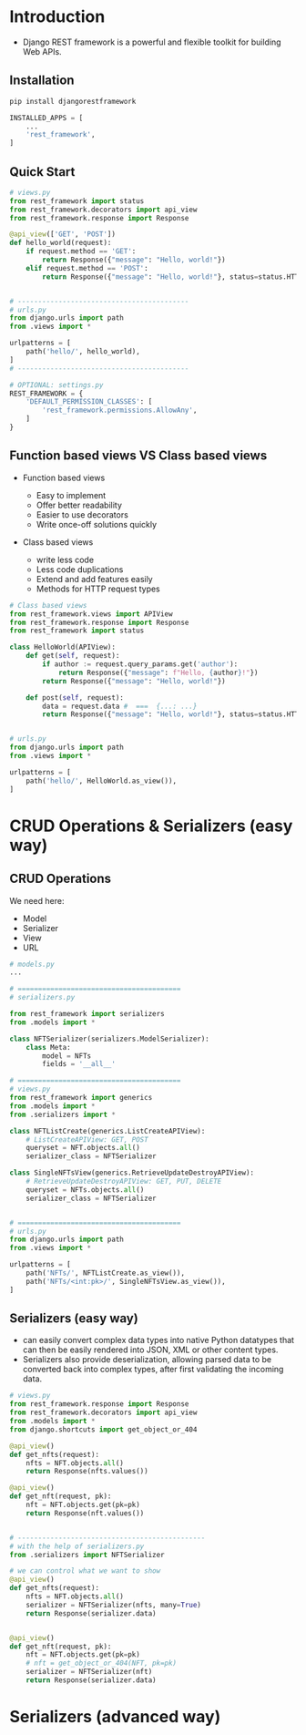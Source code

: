 # Introduction 
- Django REST framework is a powerful and flexible toolkit for building Web APIs.


## Installation
```bash
pip install djangorestframework
```
```python
INSTALLED_APPS = [
    ...
    'rest_framework',
]
```

## Quick Start
```python
# views.py
from rest_framework import status
from rest_framework.decorators import api_view
from rest_framework.response import Response

@api_view(['GET', 'POST'])
def hello_world(request):
    if request.method == 'GET':
        return Response({"message": "Hello, world!"})
    elif request.method == 'POST':
        return Response({"message": "Hello, world!"}, status=status.HTTP_201_CREATED)


# ------------------------------------------
# urls.py 
from django.urls import path
from .views import *

urlpatterns = [
    path('hello/', hello_world),
]
# ------------------------------------------

# OPTIONAL: settings.py
REST_FRAMEWORK = {
    'DEFAULT_PERMISSION_CLASSES': [
        'rest_framework.permissions.AllowAny',
    ]
}
```


## Function based views VS Class based views
- Function based views
    - Easy to implement
    - Offer better readability
    - Easier to use decorators
    - Write once-off solutions quickly

- Class based views
    - write less code
    - Less code duplications 
    - Extend and add features easily
    - Methods for HTTP request types


```python
# Class based views
from rest_framework.views import APIView
from rest_framework.response import Response
from rest_framework import status

class HelloWorld(APIView):
    def get(self, request):
        if author := request.query_params.get('author'):
            return Response({"message": f"Hello, {author}!"})
        return Response({"message": "Hello, world!"})

    def post(self, request):
        data = request.data #  ===  {...: ...}
        return Response({"message": "Hello, world!"}, status=status.HTTP_201_CREATED)


# urls.py
from django.urls import path
from .views import *

urlpatterns = [
    path('hello/', HelloWorld.as_view()),
] 
```





# CRUD Operations & Serializers (easy way)


## CRUD Operations
We need here:
- Model
- Serializer
- View
- URL

```python
# models.py
...

# ========================================
# serializers.py

from rest_framework import serializers
from .models import *

class NFTSerializer(serializers.ModelSerializer):
    class Meta:
        model = NFTs
        fields = '__all__'

# ========================================
# views.py
from rest_framework import generics
from .models import *
from .serializers import *

class NFTListCreate(generics.ListCreateAPIView):
    # ListCreateAPIView: GET, POST
    queryset = NFT.objects.all()
    serializer_class = NFTSerializer

class SingleNFTsView(generics.RetrieveUpdateDestroyAPIView):
    # RetrieveUpdateDestroyAPIView: GET, PUT, DELETE
    queryset = NFTs.objects.all()
    serializer_class = NFTSerializer


# ========================================
# urls.py
from django.urls import path
from .views import *

urlpatterns = [
    path('NFTs/', NFTListCreate.as_view()),
    path('NFTs/<int:pk>/', SingleNFTsView.as_view()),
]
```


## Serializers (easy way)

- can easily convert complex data types into native Python datatypes that can then be easily rendered into JSON, XML or other content types.
- Serializers also provide deserialization, allowing parsed data to be converted back into complex types, after first validating the incoming data.

```python
# views.py
from rest_framework.response import Response
from rest_framework.decorators import api_view
from .models import *
from django.shortcuts import get_object_or_404

@api_view()
def get_nfts(request):
    nfts = NFT.objects.all()
    return Response(nfts.values())

@api_view()
def get_nft(request, pk):
    nft = NFT.objects.get(pk=pk)
    return Response(nft.values())


# ----------------------------------------------
# with the help of serializers.py
from .serializers import NFTSerializer

# we can control what we want to show
@api_view()
def get_nfts(request):
    nfts = NFT.objects.all()
    serializer = NFTSerializer(nfts, many=True)
    return Response(serializer.data)


@api_view()
def get_nft(request, pk):
    nft = NFT.objects.get(pk=pk)
    # nft = get_object_or_404(NFT, pk=pk)
    serializer = NFTSerializer(nft)
    return Response(serializer.data)
```


# Serializers (advanced way)